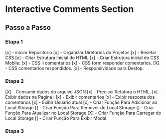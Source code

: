 # Interactive Comments Section


## Passo a Passo

### Etapa 1

[x] - iniciar Repositorio
[x] - Organizar Diretorios do Projetos
[x] - Resetar CSS
[x] - Criar Estrutura Inicial do HTML
[x] - Criar Estrutura inicial do CSS Mobile:
    [x] - CSS li comentarios
    [x] - CSS form responder comentarios.
    [X] - CSS comentarios respondidos.
[x] - Responsividade para Destop.

### Etapa 2


[X] - Consumir dados do arquivo JSON
[x] - Precisei Refatora o HTML.
[x] - Exibir dados na Pagina :
    [x] - Exibir comentarios
    [x] - Exibir resposta dos comentarios
    [x] - Exibir Usuario atual
[x] - Criar Função Para Adicionar ao Local Storage
[] - Criar Função Para Remover do Local Storage
[] - Criar Função Para Atualizar no Local Storage
[X] - Criar Função Para Carregar do Local Storage
[] - Criar Função Para Exibir Modal.

### Etapa 3
